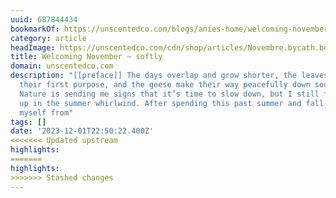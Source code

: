 ```yaml
---
uuid: 687844434
bookmarkOf: https://unscentedco.com/blogs/anies-home/welcoming-november-softly
category: article
headImage: https://unscentedco.com/cdn/shop/articles/Novembre.bycath.be-4104.jpg?v=1700059377
title: Welcoming November — softly
domain: unscentedco.com
description: "[[preface]] The days overlap and grow shorter, the leaves let go of
  their first purpose, and the geese make their way peacefully down south. Mother
  Nature is sending me signs that it’s time to slow down, but I still feel caught
  up in the summer whirlwind. After spending this past summer and fall schlepping
  myself from"
tags: []
date: '2023-12-01T22:50:22.400Z'
<<<<<<< Updated upstream
highlights: 
=======
highlights:
>>>>>>> Stashed changes
---
```



